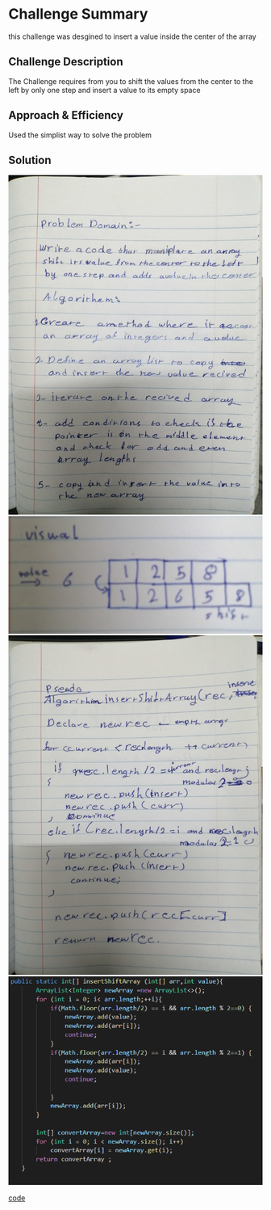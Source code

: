 # Challenge Summary

this challenge was desgined to insert a value inside the center of the array

## Challenge Description

The Challenge requires from you to shift the values from the center to the left by only one step and insert a value to its empty space

## Approach & Efficiency

Used the simplist way to solve the problem

## Solution

![array reversed solution](https://github.com/anassawalha95/data-structures-and-algorithms/blob/main/Data-Structures/assests/insertShiftArray1.jpg?raw=true)
![array reversed solution](https://github.com/anassawalha95/data-structures-and-algorithms/blob/main/Data-Structures/assests/insertShiftArray2.png)
![array reversed solution](https://github.com/anassawalha95/data-structures-and-algorithms/blob/main/Data-Structures/assests/insertShiftArray3.png)
![array reversed solution](https://github.com/anassawalha95/data-structures-and-algorithms/blob/main/Data-Structures/assests/insertShiftArray.png?raw=true)

[code](https://github.com/anassawalha95/data-structures-and-algorithms/tree/main/Data-Structures/array-shift)
